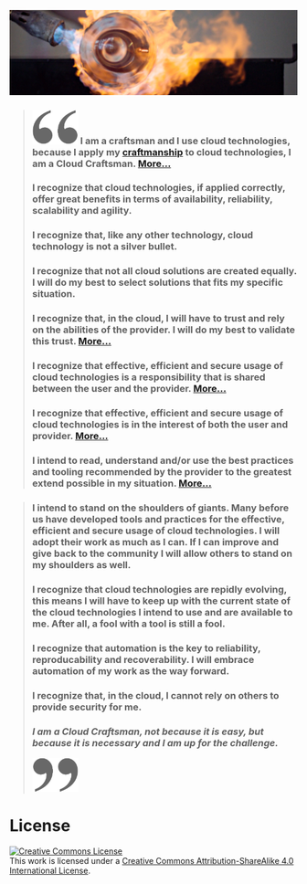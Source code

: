 <!-- <span class='header'>[Sign the manifesto](/sign) | [See who signed](/signatures)</span> -->
[![flamer a CC NC SA image by Ola Erik Blæsterdalen](images/flamer.png)](https://www.flickr.com/photos/83029840@N00/2333867300/)

> ### <img src="images/openquote.png" width="80" height="60"/> I am a craftsman and I use cloud technologies, because I apply my [craftmanship](explained/craftsman.md) to cloud technologies, I am a Cloud Craftsman. <span class='small'>[More...](explained/craftsman.md)</span>
>
> ### I recognize that cloud technologies, if applied correctly, offer great benefits in terms of availability, reliability, scalability and agility.
>
> ### I recognize that, like any other technology, cloud technology is not a silver bullet.
>
> ### I recognize that not all cloud solutions are created equally. I will do my best to select solutions that fits my specific situation. <!--<span class='small'>[More...](explained/selection.md)</span>-->
> 
> ### I recognize that, in the cloud, I will have to trust and rely on the abilities of the provider. I will do my best to validate this trust. <span class='small'>[More...](explained/trust.md)</span>
>
> ### I recognize that effective, efficient and secure usage of cloud technologies is a responsibility that is shared between the user and the provider. <span class='small'>[More...](explained/shared_responsibility.md)</span>
>
> ### I recognize that effective, efficient and secure usage of cloud technologies is in the interest of both the user and provider. <span class='small'>[More...](explained/mutual_interest.md)</span>
>
> ### I intend to read, understand and/or use the best practices and tooling recommended by the provider to the greatest extend possible in my situation. <span class='small'>[More...](explained/best_practices)</span>

>
> ### I intend to stand on the shoulders of giants. Many before us have developed tools and practices for the effective, efficient and secure usage of cloud technologies. I will adopt their work as much as I can. If I can improve and give back to the community I will allow others to stand on my shoulders as well.
>
> ### I recognize that cloud technologies are repidly evolving, this means I will have to keep up with the current state of the cloud technologies I intend to use and are available to me. After all, a fool with a tool is still a fool.
>
> ### I recognize that automation is the key to reliability, reproducability and recoverability. I will embrace automation of my work as the way forward.
>
> ### I recognize that, in the cloud, I cannot rely on others to provide security for me.
> 
> ### _I am a Cloud Craftsman, not because it is easy, but because it is necessary and I am up for the challenge._
> <img src="images/closequote.png" width="80" height="60"/>

# License
<a rel="license" href="http://creativecommons.org/licenses/by-sa/4.0/"><img alt="Creative Commons License" style="border-width:0" src="https://i.creativecommons.org/l/by-sa/4.0/88x31.png" /></a><br />This work is licensed under a <a rel="license" href="http://creativecommons.org/licenses/by-sa/4.0/">Creative Commons Attribution-ShareAlike 4.0 International License</a>.
